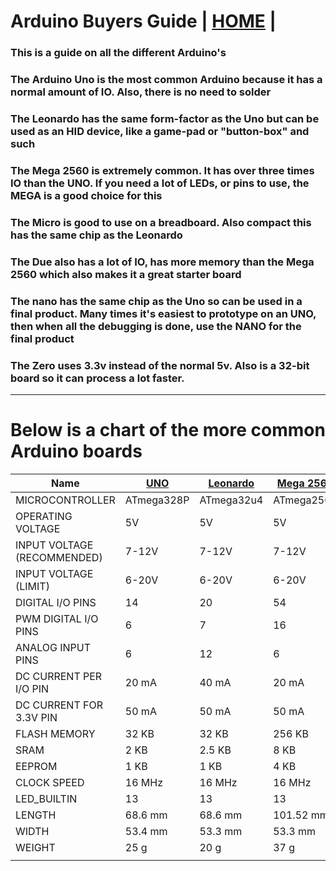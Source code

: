 # Arduino Buyers Guide  | [HOME](README.md) |


### This is a guide on all the different Arduino's

### The Arduino Uno is the most common Arduino because it has a normal amount of IO. Also, there is no need to solder

### The Leonardo has the same form-factor as the Uno but can be used as an HID device, like a game-pad or "button-box" and such

### The Mega 2560 is extremely common. It has over three times IO than the UNO. If you need a lot of LEDs, or pins to use, the MEGA is a good choice for this

### The Micro is good to use on a breadboard. Also compact this has the same chip as the Leonardo

### The Due also has a lot of IO, has more memory than the Mega 2560 which also makes it a great starter board

### The nano has the same chip as the Uno so can be used in a final product. Many times it's easiest to prototype on an UNO, then when all the debugging is done, use the NANO for the final product

### The Zero uses 3.3v instead of the normal 5v. Also is a 32-bit board so it can process a lot faster. 
---

# Below is a chart of the more common Arduino boards

| Name                        | [UNO](https://store.arduino.cc/products/arduino-uno-rev3)        | [Leonardo](https://store.arduino.cc/products/arduino-leonardo-with-headers)   | [Mega 2560](https://store.arduino.cc/products/arduino-mega-2560-rev3)  | [Micro](https://store.arduino.cc/products/arduino-micro)      | [Due](https://store.arduino.cc/products/arduino-due)         | [nano](https://store-usa.arduino.cc/products/arduino-nano?selectedStore=us)      | [Zero](https://store-usa.arduino.cc/products/arduino-zero?selectedStore=us)
| --------------------------- | ---------- | ---------- | ---------- | ---------- | ----------- | --------- | ----------- |
| MICROCONTROLLER             | ATmega328P | ATmega32u4 | ATmega2560 | ATmega32U4 | AT91SAM3X8E | ATmega328 | ATSAMD21G18 |
| OPERATING VOLTAGE           | 5V         | 5V         | 5V         | 5V         | 3.3V        | 5 V       | 3.3V        |
| INPUT VOLTAGE (RECOMMENDED) | 7-12V      | 7-12V      | 7-12V      | 7-12V      | 7-12V       | 7-12V     | 6-12v       |
| INPUT VOLTAGE (LIMIT)       | 6-20V      | 6-20V      | 6-20V      | N/A        | 6-16V       | 8         | 6-12v       |
| DIGITAL I/O PINS            | 14         | 20         | 54         | 20         | 54          | 22        | 20          |
| PWM DIGITAL I/O PINS        | 6          | 7          | 16         | 7          | 12          | 6         | 10          |
| ANALOG INPUT PINS           | 6          | 12         | 6          | 12         | 12          | 6         | 6, 12-bit   |
| DC CURRENT PER I/O PIN      | 20 mA      | 40 mA      | 20 mA      | 20 mA      | 22 mA       | 40 mA     | 16 mA       |
| DC CURRENT FOR 3.3V PIN     | 50 mA      | 50 mA      | 50 mA      | 50 mA      | 130 mA      |           | 7 mA        |
| FLASH MEMORY                | 32 KB      | 32 KB      | 256 KB     | 32 KB      |             | 32 KB     | 256 KB      |
| SRAM                        | 2 KB       | 2.5 KB     | 8 KB       | 2.5 KB     |             | 2 KB      | 32 KB       |
| EEPROM                      | 1 KB       | 1 KB       | 4 KB       | 1 KB       | 512 KB      | 1 KB      |             |
| CLOCK SPEED                 | 16 MHz     | 16 MHz     | 16 MHz     | 16 MHz     | 96 KB       | 16 MHz    | 48 MHz      |
| LED\_BUILTIN                | 13         | 13         | 13         | 13         | 13          | 13        | 13          |
| LENGTH                      | 68.6 mm    | 68.6 mm    | 101.52 mm  | 48 mm      | 101.52 mm   | 18 mm     | 68 mm       |
| WIDTH                       | 53.4 mm    | 53.3 mm    | 53.3 mm    | 18 mm      | 53.3 mm     | 45 mm     | 53 mm       |
| WEIGHT                      | 25 g       | 20 g       | 37 g       | 13 g       | 36 g        | 7 g       | 12 gr.      |
|                             |            |            |            |            |             |           |
